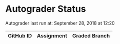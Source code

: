 # Autograder Status
Autograder last run at: September 28, 2018 at 12:20

| GitHub ID | Assignment | Graded Branch |
|-----------|------------|---------------|
